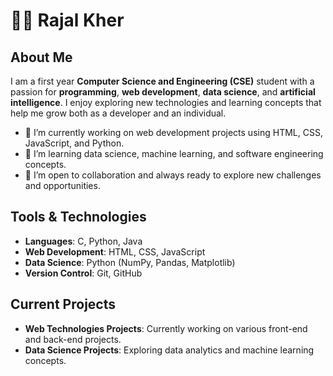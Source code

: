 # 👩‍💻 Rajal Kher

## About Me
I am a first year **Computer Science and Engineering (CSE)** student with a passion for **programming**, **web development**, **data science**, and **artificial intelligence**. I enjoy exploring new technologies and learning concepts that help me grow both as a developer and an individual.

- 🔭 I’m currently working on web development projects using HTML, CSS, JavaScript, and Python.
- 🌱 I’m learning data science, machine learning, and software engineering concepts.
- 🤝 I’m open to collaboration and always ready to explore new challenges and opportunities.

## Tools & Technologies
- **Languages**: C, Python, Java
- **Web Development**: HTML, CSS, JavaScript
- **Data Science**: Python (NumPy, Pandas, Matplotlib)
- **Version Control**: Git, GitHub

## Current Projects
- **Web Technologies Projects**: Currently working on various front-end and back-end projects.
- **Data Science Projects**: Exploring data analytics and machine learning concepts.



<!--
**Rajal24/Rajal24** is a ✨ _special_ ✨ repository because its `README.md` (this file) appears on your GitHub profile.

Here are some ideas to get you started:

- 🔭 I’m currently working on ...
- 🌱 I’m currently learning ...
- 👯 I’m looking to collaborate on ...
- 🤔 I’m looking for help with ...
- 💬 Ask me about ...
- 📫 How to reach me: ...
- 😄 Pronouns: ...
- ⚡ Fun fact: ...
-->
